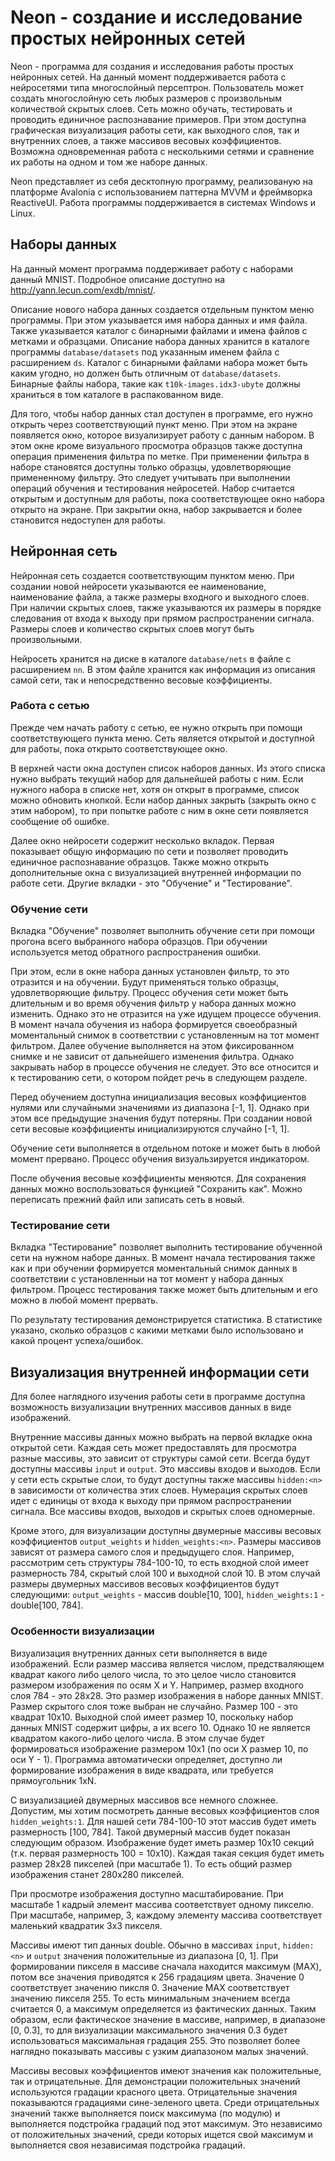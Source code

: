 # Neon - создание и исследование простых нейронных сетей

Neon - программа для создания и исследования работы простых нейронных сетей. На данный момент поддерживается работа с нейросетями типа многослойный персептрон. Пользователь может создать многослойную сеть любых размеров с произвольным количествой скрытых слоев. Сеть можно обучать, тестировать и проводить единичное распознавание примеров. При этом доступна графическая визуализация работы сети, как выходного слоя, так и внутренних слоев, а также массивов весовых коэффициентов. Возможна одновременная работа с несколькими сетями и сравнение их работы на одном и том же наборе данных.

Neon представляет из себя десктопную программу, реализованую на платформе Avalonia с использованием паттерна MVVM и фреймворка ReactiveUI. Работа программы поддерживается в системах Windows и Linux.

## Наборы данных

На данный момент программа поддерживает работу с наборами данный MNIST. Подробное описание доступно на <http://yann.lecun.com/exdb/mnist/>.

Описание нового набора данных создается отдельным пунктом меню программы. При этом указывается имя набора данных и имя файла. Также указывается каталог с бинарными файлами и имена файлов с метками и образцами. Описание набора данных хранится в каталоге программы `database/datasets` под указанным именем файла с расширением `ds`. Каталог с бинарными файлами набора может быть каким угодно, но должен быть отличным от `database/datasets`. Бинарные файлы набора, такие как `t10k-images.idx3-ubyte` должны храниться в том каталоге в распакованном виде.

Для того, чтобы набор данных стал доступен в программе, его нужно открыть через соответствующий пункт меню. При этом на экране появляется окно, которое визуализирует работу с данным набором. В этом окне кроме визуального просмотра образцов также доступна операция применения фильтра по метке. При применении фильтра в наборе становятся доступны только образцы, удовлетворяющие примененному фильтру. Это следует учитывать при выполнении операций обучения и тестирования нейросетей. Набор считается открытым и доступным для работы, пока соответствующее окно набора открыто на экране. При закрытии окна, набор закрывается и более становится недоступен для работы.

## Нейронная сеть

Нейронная сеть создается соответствующим пунктом меню. При создании новой нейросети указываются ее наименование, наименование файла, а также размеры входного и выходного слоев. При наличии скрытых слоев, также указываются их размеры в порядке следования от входа к выходу при прямом распространении сигнала. Размеры слоев и количество скрытых слоев могут быть произвольными.

Нейросеть хранится на диске в каталоге `database/nets` в файле с расширением `nn`. В этом файле хранится как информация из описания самой сети, так и непосредственно весовые коэффициенты.

### Работа с сетью

Прежде чем начать работу с сетью, ее нужно открыть при помощи соответствующего пункта меню. Сеть является открытой и доступной для работы, пока открыто соответствующее окно.

В верхней части окна доступен список наборов данных. Из этого списка нужно выбрать текущий набор для дальнейшей работы с ним. Если нужного набора в списке нет, хотя он открыт в программе, список можно обновить кнопкой. Если набор данных закрыть (закрыть окно с этим набором), то при попытке работе с ним в окне сети появляется сообщение об ошибке.

Далее окно нейросети содержит несколько вкладок. Первая показывает общую информацию по сети и позволяет проводить единичное распознавание образцов. Также можно открыть дополнительные окна с визуализацией внутренней информации по работе сети. Другие вкладки - это "Обучение" и "Тестирование".

### Обучение сети

Вкладка "Обучение" позволяет выполнить обучение сети при помощи прогона всего выбранного набора образцов. При обучении используется метод обратного распространения ошибки.

При этом, если в окне набора данных установлен фильтр, то это отразится и на обучении. Будут применяться только образцы, удовлетворяющие фильтру. Процесс обучения сети может быть длительным и во время обучения фильтр у набора данных можно изменить. Однако это не отразится на уже идущем процессе обучения. В момент начала обучения из набора формируется своеобразный моментальный снимок в соответствии с установленным на тот момент фильтром. Далее обучение выполняется на этом фиксированном снимке и не зависит от дальнейшего изменения фильтра. Однако закрывать набор в процессе обучения не следует. Это все относится и к тестированию сети, о котором пойдет речь в следующем разделе.

Перед обучением доступна инициализация весовых коэффициентов нулями или случайными значениями из диапазона [-1, 1]. Однако при этом все предыдущие значения будут потеряны. При создании новой сети весовые коэффициенты инициализируются случайно [-1, 1].

Обучение сети выполняется в отдельном потоке и может быть в любой момент прервано. Процесс обучения визуальзируется индикатором.

После обучения весовые коэффициенты меняются. Для сохранения данных можно воспользоваться функцией "Сохранить как". Можно переписать прежний файл или записать сеть в новый.

### Тестирование сети

Вкладка "Тестирование" позволяет выполнить тестирование обученной сети на нужном наборе данных. В момент начала тестирования также как и при обучении формируется моментальный снимок данных в соответствии с установленныи на тот момент у набора данных фильтром. Процесс тестирования также может быть длительным и его можно в любой момент прервать.

По результату тестирования демонстрируется статистика. В статистике указано, сколько образцов с какими метками было использовано и какой процент успеха/ошибок.

## Визуализация внутренней информации сети

Для более наглядного изучения работы сети в программе доступна возможность визуализации внутренних массивов данных в виде изображений.

Внутренние массивы данных можно выбрать на первой вкладке окна открытой сети. Каждая сеть может предоставлять для просмотра разные массивы, это зависит от структуры самой сети. Всегда будут доступны массивы `input` и `output`. Это массивы входов и выходов. Если у сети есть скрытые слои, то будут доступны также массивы `hidden:<n>` в зависимости от количества этих слоев. Нумерация скрытых слоев идет с единицы от входа к выходу при прямом распространении сигнала. Все массивы входов, выходов и скрытых слоев одномерные. 

Кроме этого, для визуализации доступны двумерные массивы весовых коэффициентов `output_weights` и `hidden_weights:<n>`. Размеры массивов зависят от размера самого слоя и предыдущего слоя. Например, рассмотрим сеть структуры 784-100-10, то есть входной слой имеет размерность 784, скрытый слой 100 и выходной слой 10. В этом случай размеры двумерных массивов весовых коэффициентов будут следующими: `output_weights` - массив double[10, 100], `hidden_weights:1` - double[100, 784].

### Особенности визуализации

Визуализация внутренних данных сети выполняется в виде изображений. Если размер массива является числом, предстваляющем квадрат какого либо целого числа, то это целое число становится размером изображения по осям X и Y. Например, размер входного слоя 784 - это 28x28. Это размер изображения в наборе данных MNIST. Размер скрытого слоя тоже выбран не случайно. Размер 100 - это квадрат 10x10. Выходной слой имеет размер 10, поскольку набор данных MNIST содержит цифры, а их всего 10. Однако 10 не является квадратом какого-либо целого числа. В этом случае будет формироваться изображение размером 10x1 (по оси X размер 10, по оси Y - 1). Программа автоматически определяет, доступно ли формирование изображения в виде квадрата, или требуется прямоугольник 1xN.

С визуализацией двумерных массивов все немного сложнее. Допустим, мы хотим посмотреть данные весовых коэффициентов слоя `hidden_weights:1`. Для нашей сети 784-100-10 этот массив будет иметь размерность [100, 784]. Такой двумерный массив будет показан следующим образом. Изображение будет иметь размер 10x10 секций (т.к. первая размерность 100 = 10x10). Каждая такая секция будет иметь размер 28x28 пикселей (при масштабе 1). То есть общий размер изображения станет 280x280 пикселей.

При просмотре изображения доступно масштабирование. При масштабе 1 кадрый элемент массива соответствует одному пикселю. При масштабе, например, 3, каждому элементу массива соответствует маленький квадратик 3x3 пикселя.

Массивы имеют тип данных double. Обычно в массивах `input`, `hidden:<n>` и `output` значения положительные из диапазона [0, 1]. При формировании пикселя в массиве сначала находится максимум (MAX), потом все значения приводятся к 256 градациям цвета. Значение 0 соответствует значению пиксля 0. Значение MAX соответствует значению пикселя 255. То есть минимальным значением всегда считается 0, а максимум определяется из фактических данных. Таким образом, если фактическое значение в массиве, например, в диапазоне [0, 0.3], то для визуализации максимального значения 0.3 будет использоваться максимальная градация 255. Это позволяет более наглядно показывать массивы с узким диапазоном малых значений.

Массивы весовых коэффициентов имеют значения как положительные, так и отрицательные. Для демонстрации положительных значений используются градации красного цвета. Отрицательные значения показываются градациями сине-зеленого цвета. Среди отрицательных значений также выполняется поиск максимума (по модулю) и выполняется подстройка градаций под этот максимум. Это независимо от положительных значений, среди которых ищется свой максимум и выполняется своя независимая подстройка градаций.
